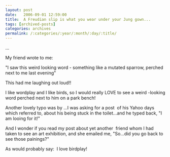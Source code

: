 ```yaml
---
layout: post
date:	2006-09-01 12:59:00
title:  A Freudian slip is what you wear under your Jung gown...
tags: [archived-posts]
categories: archives
permalink: /:categories/:year/:month/:day/:title/
---
```

...

My friend <lj user="latelyontime"> wrote to me:<P></P><P>
"I saw this weird looking word - something like a mutated sparrow, perched next to me last evening"</P><P>This had me laughing out loud!!</P><P>I like wordplay and I like birds, so I would really LOVE to see a weird -looking word perched next to&nbsp;him on a park bench!</P><P>Another lovely typo was by <lj user="kalyan">...I was asking for a post&nbsp; of his Yahoo days which <lj user="brainz"> referred to, about his being stuck in the toilet...and he typed back, "I am looing for it!"</P><P>And I wonder if you read my post about yet another &nbsp;friend whom I had taken to see an art exhibition, and she emailed me, "So...did you go back to see those painings?"</P><P>As <lj user="latelyontime"> would probably say:&nbsp; I love birdplay!</P>
